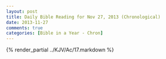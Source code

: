 ```yaml
---
layout: post
title: Daily Bible Reading for Nov 27, 2013 (Chronological)
date: 2013-11-27
comments: true
categories: [Bible in a Year - Chron]
---
```

{% render_partial ../KJV/Ac/17.markdown %}
